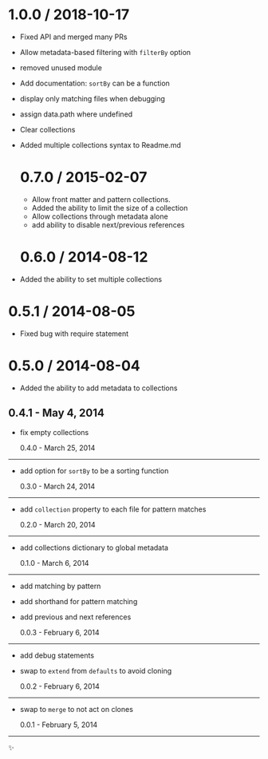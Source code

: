# 1.0.0 / 2018-10-17

- Fixed API and merged many PRs
- Allow metadata-based filtering with `filterBy` option
- removed unused module
- Add documentation: `sortBy` can be a function
- display only matching files when debugging
- assign data.path where undefined
- Clear collections
- Added multiple collections syntax to Readme.md

  # 0.7.0 / 2015-02-07

  - Allow front matter and pattern collections.
  - Added the ability to limit the size of a collection
  - Allow collections through metadata alone
  - add ability to disable next/previous references

  # 0.6.0 / 2014-08-12

* Added the ability to set multiple collections

# 0.5.1 / 2014-08-05

- Fixed bug with require statement

# 0.5.0 / 2014-08-04

- Added the ability to add metadata to collections

## 0.4.1 - May 4, 2014

- fix empty collections

  0.4.0 - March 25, 2014

---

- add option for `sortBy` to be a sorting function

  0.3.0 - March 24, 2014

---

- add `collection` property to each file for pattern matches

  0.2.0 - March 20, 2014

---

- add collections dictionary to global metadata

  0.1.0 - March 6, 2014

---

- add matching by pattern
- add shorthand for pattern matching
- add previous and next references

  0.0.3 - February 6, 2014

---

- add debug statements
- swap to `extend` from `defaults` to avoid cloning

  0.0.2 - February 6, 2014

---

- swap to `merge` to not act on clones

  0.0.1 - February 5, 2014

---

:sparkles:
